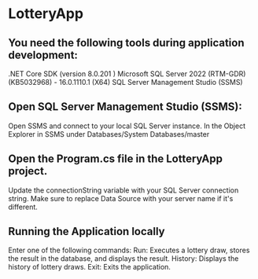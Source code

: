 # LotteryApp

## You need the following tools during application development:
.NET Core SDK (version 8.0.201 )
Microsoft SQL Server 2022 (RTM-GDR) (KB5032968) - 16.0.1110.1 (X64) 
SQL Server Management Studio (SSMS)

## Open SQL Server Management Studio (SSMS):
Open SSMS and connect to your local SQL Server instance.
In the Object Explorer in SSMS under Databases/System Databases/master 

## Open the Program.cs file in the LotteryApp project.
Update the connectionString variable with your SQL Server connection string.
Make sure to replace Data Source with your server name if it's different.

## Running the Application locally
Enter one of the following commands:
Run: Executes a lottery draw, stores the result in the database, and displays the result.
History: Displays the history of lottery draws.
Exit: Exits the application.
